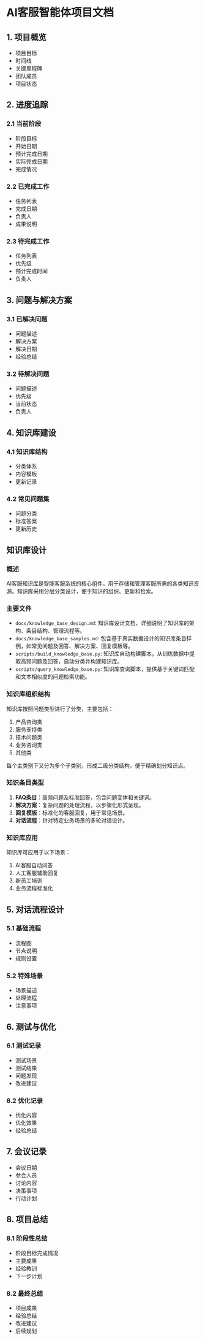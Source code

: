 # AI客服智能体项目文档

## 1. 项目概览
- 项目目标
- 时间线
- 关键里程碑
- 团队成员
- 项目状态

## 2. 进度追踪
### 2.1 当前阶段
- 阶段目标
- 开始日期
- 预计完成日期
- 实际完成日期
- 完成情况

### 2.2 已完成工作
- 任务列表
- 完成日期
- 负责人
- 成果说明

### 2.3 待完成工作
- 任务列表
- 优先级
- 预计完成时间
- 负责人

## 3. 问题与解决方案
### 3.1 已解决问题
- 问题描述
- 解决方案
- 解决日期
- 经验总结

### 3.2 待解决问题
- 问题描述
- 优先级
- 当前状态
- 负责人

## 4. 知识库建设
### 4.1 知识库结构
- 分类体系
- 内容模板
- 更新记录

### 4.2 常见问题集
- 问题分类
- 标准答案
- 更新历史

## 知识库设计

### 概述
AI客服知识库是智能客服系统的核心组件，用于存储和管理客服所需的各类知识资源。知识库采用分层分类设计，便于知识的组织、更新和检索。

### 主要文件
- `docs/knowledge_base_design.md`: 知识库设计文档，详细说明了知识库的架构、条目结构、管理流程等。
- `docs/knowledge_base_samples.md`: 包含基于真实数据设计的知识库条目样例，如常见问题及回答、解决方案、回复模板等。
- `scripts/build_knowledge_base.py`: 知识库自动构建脚本，从训练数据中提取高频问题及回答，自动分类并构建知识库。
- `scripts/query_knowledge_base.py`: 知识库查询脚本，提供基于关键词匹配和文本相似度的问题检索功能。

### 知识库组织结构
知识库按照问题类型进行了分类，主要包括：
1. 产品咨询类
2. 服务支持类
3. 技术问题类
4. 业务咨询类
5. 其他类

每个主类别下又分为多个子类别，形成二级分类结构，便于精确划分知识点。

### 知识条目类型
1. **FAQ条目**：高频问题及标准回答，包含问题变体和关键词。
2. **解决方案**：复杂问题的处理流程，以步骤化形式呈现。
3. **回复模板**：标准化的客服回复，用于常见场景。
4. **对话流程**：针对特定业务场景的多轮对话设计。

### 知识库应用
知识库可应用于以下场景：
1. AI客服自动问答
2. 人工客服辅助回复
3. 新员工培训
4. 业务流程标准化

## 5. 对话流程设计
### 5.1 基础流程
- 流程图
- 节点说明
- 规则设置

### 5.2 特殊场景
- 场景描述
- 处理流程
- 注意事项

## 6. 测试与优化
### 6.1 测试记录
- 测试场景
- 测试结果
- 问题发现
- 改进建议

### 6.2 优化记录
- 优化内容
- 优化效果
- 经验总结

## 7. 会议记录
- 会议日期
- 参会人员
- 讨论内容
- 决策事项
- 行动计划

## 8. 项目总结
### 8.1 阶段性总结
- 阶段目标完成情况
- 主要成果
- 经验教训
- 下一步计划

### 8.2 最终总结
- 项目成果
- 经验总结
- 改进建议
- 后续规划 